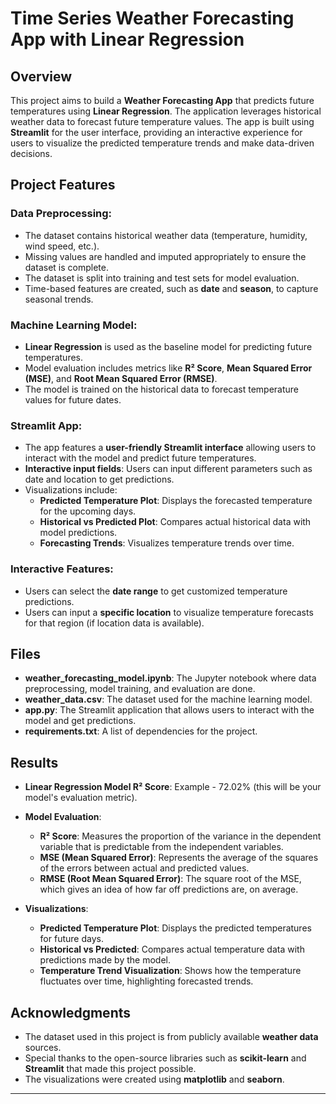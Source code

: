 
# **Time Series Weather Forecasting App with Linear Regression**

## **Overview**

This project aims to build a **Weather Forecasting App** that predicts future temperatures using **Linear Regression**. The application leverages historical weather data to forecast future temperature values. The app is built using **Streamlit** for the user interface, providing an interactive experience for users to visualize the predicted temperature trends and make data-driven decisions.

## **Project Features**

### **Data Preprocessing:**

- The dataset contains historical weather data (temperature, humidity, wind speed, etc.).
- Missing values are handled and imputed appropriately to ensure the dataset is complete.
- The dataset is split into training and test sets for model evaluation.
- Time-based features are created, such as **date** and **season**, to capture seasonal trends.

### **Machine Learning Model:**

- **Linear Regression** is used as the baseline model for predicting future temperatures.
- Model evaluation includes metrics like **R² Score**, **Mean Squared Error (MSE)**, and **Root Mean Squared Error (RMSE)**.
- The model is trained on the historical data to forecast temperature values for future dates.

### **Streamlit App:**

- The app features a **user-friendly Streamlit interface** allowing users to interact with the model and predict future temperatures.
- **Interactive input fields**: Users can input different parameters such as date and location to get predictions.
- Visualizations include:
  - **Predicted Temperature Plot**: Displays the forecasted temperature for the upcoming days.
  - **Historical vs Predicted Plot**: Compares actual historical data with model predictions.
  - **Forecasting Trends**: Visualizes temperature trends over time.
  
### **Interactive Features:**

- Users can select the **date range** to get customized temperature predictions.
- Users can input a **specific location** to visualize temperature forecasts for that region (if location data is available).
  

## **Files**

- **weather_forecasting_model.ipynb**: The Jupyter notebook where data preprocessing, model training, and evaluation are done.
- **weather_data.csv**: The dataset used for the machine learning model.
- **app.py**: The Streamlit application that allows users to interact with the model and get predictions.
- **requirements.txt**: A list of dependencies for the project.

## **Results**

- **Linear Regression Model R² Score**: Example - 72.02% (this will be your model's evaluation metric).
  
- **Model Evaluation**:
  - **R² Score**: Measures the proportion of the variance in the dependent variable that is predictable from the independent variables.
  - **MSE (Mean Squared Error)**: Represents the average of the squares of the errors between actual and predicted values.
  - **RMSE (Root Mean Squared Error)**: The square root of the MSE, which gives an idea of how far off predictions are, on average.

- **Visualizations**:
  - **Predicted Temperature Plot**: Displays the predicted temperatures for future days.
  - **Historical vs Predicted**: Compares actual temperature data with predictions made by the model.
  - **Temperature Trend Visualization**: Shows how the temperature fluctuates over time, highlighting forecasted trends.
  
## **Acknowledgments**

- The dataset used in this project is from publicly available **weather data** sources.
- Special thanks to the open-source libraries such as **scikit-learn** and **Streamlit** that made this project possible.
- The visualizations were created using **matplotlib** and **seaborn**.

---
